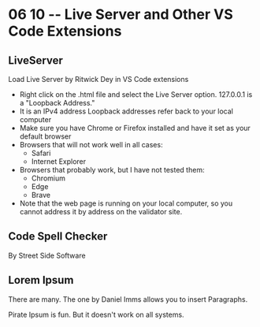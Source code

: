 # 06 10 -- Live Server and Other VS Code Extensions


## LiveServer

Load Live Server by Ritwick Dey in VS Code extensions

- Right click on the .html file and select the Live Server option.
127.0.0.1 is a "Loopback Address."  
- It is an IPv4 address  Loopback addresses refer back to your local computer
- Make sure you have Chrome or Firefox installed and have it set as your default browser
- Browsers that will not work well in all cases:
  - Safari
  - Internet Explorer
- Browsers that probably work, but I have not tested them:
  - Chromium
  - Edge
  - Brave
- Note that the web page is running on your local computer, so you cannot address it by address on the validator site.

## Code Spell Checker 

By Street Side Software

## Lorem Ipsum

There are many.  The one by Daniel Imms allows you to insert Paragraphs.

Pirate Ipsum is fun.  But it doesn't work on all systems. 
